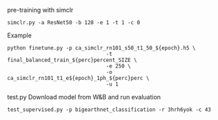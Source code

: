 

pre-training with simclr 

```
simclr.py -a ResNet50 -b 128 -e 1 -t 1 -c 0

```



Example

```
python finetune.py -p ca_simclr_rn101_s50_t1_50_${epoch}.h5 \
								-t final_balanced_train_${perc}percent_SIZE \
								-e 250 \
								-o ca_simclr_rn101_t1_e${epoch}_1ph_${perc}perc \
								-u 1
```

test.py 
Download model from W&B and run evaluation

```
test_supervised.py -p bigearthnet_classification -r 3hrh6yok -c 43
```

